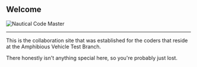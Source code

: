 ## Welcome

<picture>
 <source media="(prefers-color-scheme: dark)" srcset="https://avatars.githubusercontent.com/u/138077881?s=400&u=43adfe3b3841e15a21850de967eef88d0742872b&v=4)">
 <source media="(prefers-color-scheme: light)" srcset="https://avatars.githubusercontent.com/u/138077881?s=400&u=43adfe3b3841e15a21850de967eef88d0742872b&v=4)">
 <img alt="Nautical Code Master" src="https://avatars.githubusercontent.com/u/138077881?s=400&u=43adfe3b3841e15a21850de967eef88d0742872b&v=4">
</picture>

---

This is the collaboration site that was established for the coders that reside at the Amphibious Vehicle Test Branch.

There honestly isn't anything special here, so you're probably just lost.

